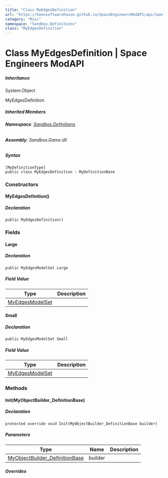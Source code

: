 ```yaml
---
title: "Class MyEdgesDefinition"
url: "https://keensoftwarehouse.github.io/SpaceEngineersModAPI/api/Sandbox.Definitions.MyEdgesDefinition.html"
category: "Misc"
namespace: "Sandbox.Definitions"
class: "MyEdgesDefinition"
---
```


# Class MyEdgesDefinition | Space Engineers ModAPI

##### Inheritance

System.Object

MyEdgesDefinition

##### Inherited Members

###### **Namespace**: [Sandbox.Definitions](https://keensoftwarehouse.github.io/SpaceEngineersModAPI/api/Sandbox.Definitions.html)

###### **Assembly**: Sandbox.Game.dll

##### Syntax

```
[MyDefinitionType]
public class MyEdgesDefinition : MyDefinitionBase
```

### Constructors

#### MyEdgesDefinition()

##### Declaration

```
public MyEdgesDefinition()
```

### Fields

#### Large

##### Declaration

```
public MyEdgesModelSet Large
```

##### Field Value

| Type | Description |
| --- | --- |
| [MyEdgesModelSet](https://keensoftwarehouse.github.io/SpaceEngineersModAPI/api/VRage.Game.MyEdgesModelSet.html) |     |

#### Small

##### Declaration

```
public MyEdgesModelSet Small
```

##### Field Value

| Type | Description |
| --- | --- |
| [MyEdgesModelSet](https://keensoftwarehouse.github.io/SpaceEngineersModAPI/api/VRage.Game.MyEdgesModelSet.html) |     |

### Methods

#### Init(MyObjectBuilder\_DefinitionBase)

##### Declaration

```
protected override void Init(MyObjectBuilder_DefinitionBase builder)
```

##### Parameters

| Type | Name | Description |
| --- | --- | --- |
| [MyObjectBuilder\_DefinitionBase](https://keensoftwarehouse.github.io/SpaceEngineersModAPI/api/VRage.Game.MyObjectBuilder_DefinitionBase.html) | builder |     |

##### Overrides
